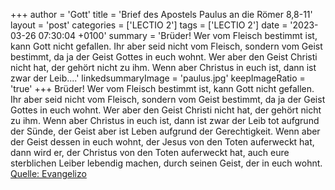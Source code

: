 +++
author = 'Gott'
title = 'Brief des Apostels Paulus an die Römer 8,8-11'
layout = 'post'
categories = ['LECTIO 2']
tags = ['LECTIO 2']
date = '2023-03-26 07:30:04 +0100'
summary = 'Brüder! Wer vom Fleisch bestimmt ist, kann Gott nicht gefallen. Ihr aber seid nicht vom Fleisch, sondern vom Geist bestimmt, da ja der Geist Gottes in euch wohnt. Wer aber den Geist Christi nicht hat, der gehört nicht zu ihm. Wenn aber Christus in euch ist, dann ist zwar der Leib....'
linkedsummaryImage = 'paulus.jpg'
keepImageRatio = 'true'
+++
Brüder! Wer vom Fleisch bestimmt ist, kann Gott nicht gefallen.
Ihr aber seid nicht vom Fleisch, sondern vom Geist bestimmt, da ja der Geist Gottes in euch wohnt. Wer aber den Geist Christi nicht hat, der gehört nicht zu ihm.
Wenn aber Christus in euch ist, dann ist zwar der Leib tot aufgrund der Sünde, der Geist aber ist Leben aufgrund der Gerechtigkeit.<!--more-->
Wenn aber der Geist dessen in euch wohnt, der Jesus von den Toten auferweckt hat, dann wird er, der Christus von den Toten auferweckt hat, auch eure sterblichen Leiber lebendig machen, durch seinen Geist, der in euch wohnt.<br> [Quelle: Evangelizo](https://evangeliumtagfuertag.org/DE/gospel)